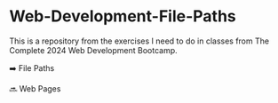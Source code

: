 # Web-Development-File-Paths

This is a repository from the exercises I need to do in classes from The Complete 2024 Web Development Bootcamp.

➡️ File Paths

🔜 Web Pages
